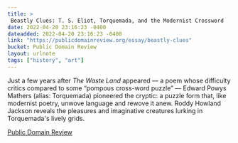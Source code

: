 ```yaml
---
title: > 
 Beastly Clues: T. S. Eliot, Torquemada, and the Modernist Crossword
date: 2022-04-20 23:16:23 -0400
dateadded: 2022-04-20 23:16:23 -0400
link: "https://publicdomainreview.org/essay/beastly-clues"
bucket: Public Domain Review
layout: urlnote
tags: ["history", "art"]
--- 
```

Just a few years after *The Waste Land* appeared — a poem whose difficulty critics compared to some “pompous cross-word puzzle” —  Edward Powys Mathers (alias: Torquemada) pioneered the cryptic: a puzzle form that, like modernist poetry, unwove language and rewove it anew. Roddy Howland Jackson reveals the pleasures and imaginative creatures lurking in Torquemada's lively grids.
 <!-- end excerpt --> 
<div class='bucket'><a class='internal-link' href='/buckets/public-domain-review'>Public Domain Review</a></div> 
